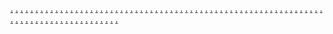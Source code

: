 <a href="https://techforlife.online">.</a>
<a href="https://ecoinnovators.online">.</a>
<a href="https://wellnessexperts.online">.</a>
<a href="https://gamedevstudio.online">.</a>
<a href="https://globaladventures.online">.</a>
<a href="https://greentechrevolution.online">.</a>
<a href="https://realestateinvesting.online">.</a>
<a href="https://ecorevolution.online">.</a>
<a href="https://startupvisionaries.online">.</a>
<a href="https://designerspaces.online">.</a>
<a href="https://wellnesspioneers.online">.</a>
<a href="https://ecoadventure.online">.</a>
<a href="https://innovatorscircle.online">.</a>
<a href="https://urbaninnovators.online">.</a>
<a href="https://fitnessexplorer.online">.</a>
<a href="https://creativenetwork.online">.</a>
<a href="https://urbanlivingsolutions.online">.</a>
<a href="https://adventureseekers.online">.</a>
<a href="https://moderntechsolutions.online">.</a>
<a href="https://fashionfinds.online">.</a>
<a href="https://fitnessvibes.online">.</a>
<a href="https://techiehaven.online">.</a>
<a href="https://foodiesparadise.online">.</a>
<a href="https://vrexperiences.online">.</a>
<a href="https://productlaunch.online">.</a>
<a href="https://innovatorhq.online">.</a>
<a href="https://lifestylerevolution.online">.</a>
<a href="https://travelgoals.online">.</a>
<a href="https://greenlivingtips.online">.</a>
<a href="https://vradventures.online">.</a>
<a href="https://contentcreatorshub.online">.</a>
<a href="https://newinnovations.online">.</a>
<a href="https://innovatorsonline.online">.</a>
<a href="https://fitnessaddicts.online">.</a>
<a href="https://diysolutions.online">.</a>
<a href="https://musicdiscovery.online">.</a>
<a href="https://remoteworkrevolution.online">.</a>
<a href="https://startuplife.online">.</a>
<a href="https://virtualrealityzone.online">.</a>
<a href="https://craftingmastery.online">.</a>
<a href="https://craftycreatives.online">.</a>
<a href="https://indieartists.online">.</a>
<a href="https://theartconnection.online">.</a>
<a href="https://lifestylemasters.online">.</a>
<a href="https://thestartupscene.online">.</a>
<a href="https://fashiondiscoveries.online">.</a>
<a href="https://digitalpros.online">.</a>
<a href="https://successjourney.online">.</a>
<a href="https://traveladventurers.online">.</a>
<a href="https://travelexploration.online">.</a>
<a href="https://artisticvision.online">.</a>
<a href="https://smartgadgethub.online">.</a>
<a href="https://lifehacksonline.online">.</a>
<a href="https://codingcorner.online">.</a>
<a href="https://adventurejourney.online">.</a>
<a href="https://thetechhaven.online">.</a>
<a href="https://familyjourney.online">.</a>
<a href="https://entrepreneursclub.online">.</a>
<a href="https://startupmentors.online">.</a>
<a href="https://fashioninnovators.online">.</a>
<a href="https://futurespaces.online">.</a>
<a href="https://trendydesigns.online">.</a>
<a href="https://beautyinnovators.online">.</a>
<a href="https://startupvibes.online">.</a>
<a href="https://careerexperts.online">.</a>
<a href="https://startuphustle.online">.</a>
<a href="https://wellnessstrategies.online">.</a>
<a href="https://digitalpathfinders.online">.</a>
<a href="https://artinnovation.online">.</a>
<a href="https://socialmediaexperts.online">.</a>
<a href="https://gamingrevolution.online">.</a>
<a href="https://ecomindset.online">.</a>
<a href="https://techtransformations.online">.</a>
<a href="https://cricketliveipl.com/">.</a>
<a href="feedbuzzs.com">.</a>
<a href="hunnibunch.com">.</a>
<a href="zeemeg.com">.</a>
<a href="sportsstreem.com">.</a>
<a href="mozzipp.com">.</a>
<a href="whoopnetwork.com">.</a>
<a href="https://derekdemars.com">.</a>
<a href="https://onlinecaseconverter.org/">.</a>
<a href="http://ballebaaji.com/">.</a>
<a href="https://boxercontest.com">.</a>
<a href="">.</a>
